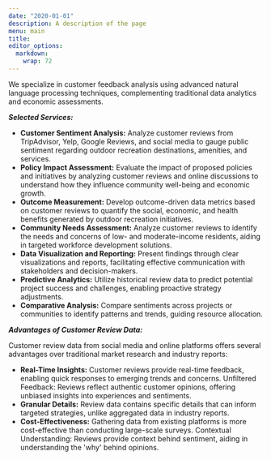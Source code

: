 ```yaml
---
date: "2020-01-01"
description: A description of the page
menu: main
title: 
editor_options: 
  markdown: 
    wrap: 72
---
```


We specialize in customer feedback analysis using advanced natural
language processing techniques, complementing traditional data analytics
and economic assessments.

***Selected Services:***

-   **Customer Sentiment Analysis:** Analyze customer reviews from
    TripAdvisor, Yelp, Google Reviews, and social media to gauge public
    sentiment regarding outdoor recreation destinations, amenities, and
    services.
-   **Policy Impact Assessment:** Evaluate the impact of proposed
    policies and initiatives by analyzing customer reviews and online
    discussions to understand how they influence community well-being
    and economic growth.
-   **Outcome Measurement:** Develop outcome-driven data metrics based
    on customer reviews to quantify the social, economic, and health
    benefits generated by outdoor recreation initiatives.
-   **Community Needs Assessment:** Analyze customer reviews to identify
    the needs and concerns of low- and moderate-income residents, aiding
    in targeted workforce development solutions.
-   **Data Visualization and Reporting:** Present findings through clear
    visualizations and reports, facilitating effective communication
    with stakeholders and decision-makers.
-   **Predictive Analytics:** Utilize historical review data to predict
    potential project success and challenges, enabling proactive
    strategy adjustments.
-   **Comparative Analysis:** Compare sentiments across projects or
    communities to identify patterns and trends, guiding resource
    allocation.

***Advantages of Customer Review Data:***

Customer review data from social media and online platforms offers
several advantages over traditional market research and industry
reports:

-   **Real-Time Insights:** Customer reviews provide real-time feedback,
    enabling quick responses to emerging trends and concerns. Unfiltered
    Feedback: Reviews reflect authentic customer opinions, offering
    unbiased insights into experiences and sentiments.
-   **Granular Details:** Review data contains specific details that can
    inform targeted strategies, unlike aggregated data in industry
    reports.
-   **Cost-Effectiveness:** Gathering data from existing platforms is
    more cost-effective than conducting large-scale surveys. Contextual
    Understanding: Reviews provide context behind sentiment, aiding in
    understanding the 'why' behind opinions.
